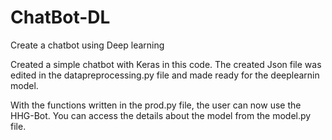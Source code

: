 # ChatBot-DL
Create a chatbot using Deep learning

Created a simple chatbot with Keras in this code. 
The created Json file was edited in the datapreprocessing.py file and made ready for the deeplearnin model.


With the functions written in the prod.py file, the user can now use the HHG-Bot.
You can access the details about the model from the model.py file.
